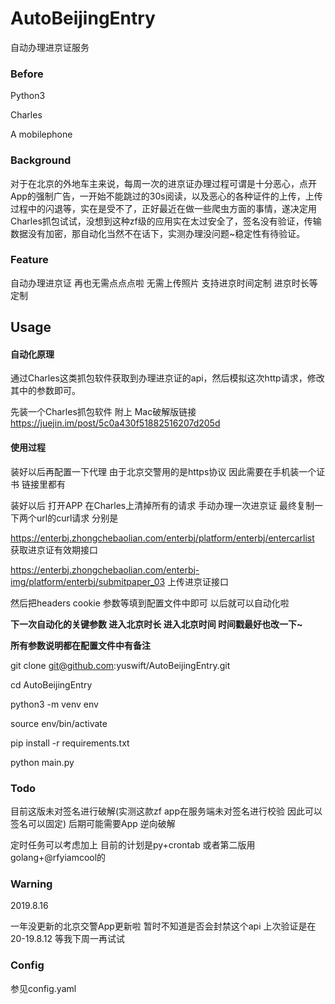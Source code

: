 # AutoBeijingEntry
自动办理进京证服务
### Before

Python3  

Charles

A mobilephone

### Background

对于在北京的外地车主来说，每周一次的进京证办理过程可谓是十分恶心，点开App的强制广告，一开始不能跳过的30s阅读，以及恶心的各种证件的上传，上传过程中的闪退等，实在是受不了，正好最近在做一些爬虫方面的事情，遂决定用Charles抓包试试，没想到这种zf级的应用实在太过安全了，签名没有验证，传输数据没有加密，那自动化当然不在话下，实测办理没问题~稳定性有待验证。 

### Feature

自动办理进京证 再也无需点点点啦  无需上传照片 支持进京时间定制 进京时长等定制

## Usage

#### 自动化原理

通过Charles这类抓包软件获取到办理进京证的api，然后模拟这次http请求，修改其中的参数即可。

先装一个Charles抓包软件 附上 Mac破解版链接 https://juejin.im/post/5c0a430f51882516207d205d

#### 使用过程

装好以后再配置一下代理 由于北京交警用的是https协议 因此需要在手机装一个证书 链接里都有

装好以后 打开APP 在Charles上清掉所有的请求 手动办理一次进京证 最终复制一下两个url的curl请求 分别是

https://enterbj.zhongchebaolian.com/enterbj/platform/enterbj/entercarlist 获取进京证有效期接口

https://enterbj.zhongchebaolian.com/enterbj-img/platform/enterbj/submitpaper_03 上传进京证接口

然后把headers cookie 参数等填到配置文件中即可 以后就可以自动化啦

**下一次自动化的关键参数 进入北京时长 进入北京时间 时间戳最好也改一下~**

**所有参数说明都在配置文件中有备注**

git clone git@github.com:yuswift/AutoBeijingEntry.git

cd AutoBeijingEntry

python3 -m venv env

source env/bin/activate

pip install -r requirements.txt

python main.py

### Todo

目前这版未对签名进行破解(实测这款zf app在服务端未对签名进行校验 因此可以签名可以固定) 后期可能需要App 逆向破解

定时任务可以考虑加上 目前的计划是py+crontab 或者第二版用golang+@rfyiamcool的

[Cronlib]: https://github.com/rfyiamcool/cronlib



### Warning

2019.8.16

一年没更新的北京交警App更新啦 暂时不知道是否会封禁这个api 上次验证是在20-19.8.12  等我下周一再试试

### Config

参见config.yaml

